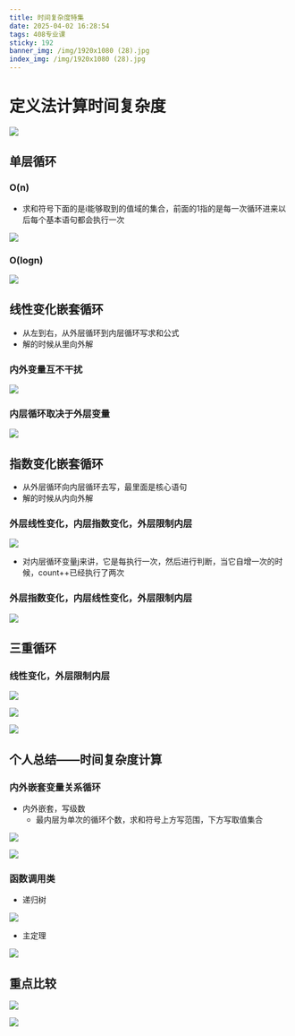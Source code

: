 ```yaml
---
title: 时间复杂度特集
date: 2025-04-02 16:28:54
tags: 408专业课
sticky: 192
banner_img: /img/1920x1080 (28).jpg
index_img: /img/1920x1080 (28).jpg
---
```


# 定义法计算时间复杂度

![](/img/6895fabc5a41d1fdfb8bf6d5(1).jpg)

## 单层循环

### O(n)

* 求和符号下面的是i能够取到的值域的集合，前面的1指的是每一次循环进来以后每个基本语句都会执行一次

![](/img/67ecf3dbefbd3d00000000ff.png)

### O(logn)

![](/img/67ecf4c1efbd3d000000010a.png)

## 线性变化嵌套循环

* 从左到右，从外层循环到内层循环写求和公式
* 解的时候从里向外解

### 内外变量互不干扰

![](/img/165320.jpg)

### 内层循环取决于外层变量

![](/img/174327.jpg)

## 指数变化嵌套循环

* 从外层循环向内层循环去写，最里面是核心语句
* 解的时候从内向外解

### 外层线性变化，内层指数变化，外层限制内层

![](/img/80619.jpg)

* 对内层循环变量j来讲，它是每执行一次，然后进行判断，当它自增一次的时候，count++已经执行了两次

### 外层指数变化，内层线性变化，外层限制内层

![](/img/81710.jpg)

## 三重循环

### 线性变化，外层限制内层

![](/img/184925.jpg)

![](/img/84944.jpg)

![](/img/185132.jpg)

## 个人总结——时间复杂度计算

### 内外嵌套变量关系循环

* 内外嵌套，写级数
  * 最内层为单次的循环个数，求和符号上方写范围，下方写取值集合

![](/img/21848.jpg)

![](/img/221857.jpg)

### 函数调用类

* 递归树

![](/img/222553.jpg)

* 主定理

![](/img/222528.jpg)

## 重点比较

![](/img/24759.jpg)

![](/img/224765741.jpg)